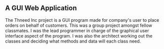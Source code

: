 ## A GUI Web Application


The Thneed Inc project is a GUI program made for company's user to place orders on behalf of customers. This was a group project amongst fellow classmates. I was the lead programmer in charge of the graphical user interface aspect of the program. I was also the architect working out the classes and deciding what methods and data will each class need.
